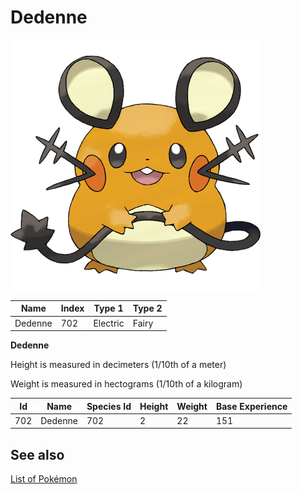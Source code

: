 # Dedenne


![Dedenne](images/702.png)

| **Name** | **Index** | **Type 1** | **Type 2** |
|----|----|----|----|
| Dedenne | 702 | Electric | Fairy  |

**Dedenne** 


Height is measured in decimeters (1/10th of a meter)

Weight is measured in hectograms (1/10th of a kilogram)

| **Id** | **Name** | **Species Id** | **Height** | **Weight** | **Base Experience** |
|--------|----------|----------------|------------|------------|---------------------|
| 702 | Dedenne | 702 | 2 | 22 | 151 |


## See also

[List of Pokémon](../pokemon.md)
